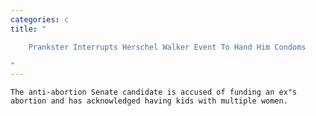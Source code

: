 ```yaml
---
categories: c
title: "

    Prankster Interrupts Herschel Walker Event To Hand Him Condoms

"
---
```



    The anti-abortion Senate candidate is accused of funding an ex"s abortion and has acknowledged having kids with multiple women.

